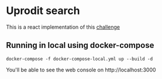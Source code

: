 # Uprodit search

This is a react implementation of this [challenge](https://doc.uprodit.com/docs/challenge)

## Running in local using docker-compose

```shell
docker-compose -f docker-compose-local.yml up --build -d
```

You'll be able to see the web console on http://localhost:3000
